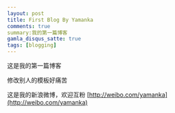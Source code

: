 ```yaml
---
layout: post
title: First Blog By Yamanka
comments: true
summary:我的第一篇博客
gamla_disqus_satte: true
tags: [blogging]
---
```


<div class="message">
这是我的第一篇博客
</div>

修改别人的模板好痛苦

这是我的新浪微博，欢迎互粉
[http://weibo.com/yamanka](http://weibo.com/yamanka)
